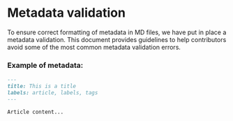# Metadata validation

To ensure correct formatting of metadata in MD files, we have put in place a metadata validation. This document provides guidelines to help contributors avoid some of the most common metadata validation errors.

### Example of metadata:

```markdown
---
title: This is a title
labels: article, labels, tags
---

Article content...
```
